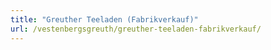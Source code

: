 ```yaml
---
title: "Greuther Teeladen (Fabrikverkauf)"
url: /vestenbergsgreuth/greuther-teeladen-fabrikverkauf/
---
```

